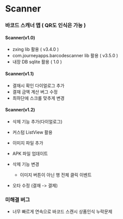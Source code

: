 # Scanner

### 바코드 스캐너 앱 ( QR도 인식은 가능 )

#### Scanner(v1.0)
- zxing lib 활용 ( v3.4.0 )
- com.journeyapps.barcodescanner lib 활용 ( v3.5.0 )
- 내장 DB sqlite 활용 ( 1.0 )

#### Scanner(v1.1)
- 결재시 확인 다이얼로그 추가
- 결재 금액 계산 버그 수정
- 최하단에 스크롤 맞추게 변경

#### Scanner(v1.2)
- 삭제 기능 추가(다이얼로그)
- 커스텀 ListView 활용
- 이미지 파일 추가
- APK 파일 업데이트

- 삭제 기능 변경
  - 이미지 버튼이 아닌 행 전체 클릭 이벤트
- 오타 수정 (결재 -> 결제)

### 미해결 버그
- 너무 빠르게 연속으로 바코드 스캔시 상품인식 누락문제
